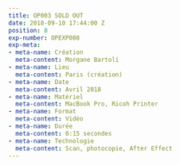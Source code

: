 ```yaml
---
title: OP003 SOLD OUT
date: 2018-09-10 17:44:00 Z
position: 8
exp-number: OPEXP008
exp-meta:
- meta-name: Création
  meta-content: Morgane Bartoli
- meta-name: Lieu
  meta-content: Paris (création)
- meta-name: Date
  meta-content: Avril 2018
- meta-name: Matériel
  meta-content: MacBook Pro, Ricoh Printer
- meta-name: Format
  meta-content: Vidéo
- meta-name: Durée
  meta-content: 0:15 secondes
- meta-name: Technologie
  meta-content: Scan, photocopie, After Effect
---
```


